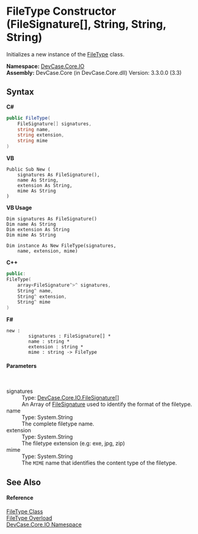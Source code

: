 # FileType Constructor (FileSignature[], String, String, String)
 

Initializes a new instance of the <a href="T_DevCase_Core_IO_FileType">FileType</a> class.

**Namespace:**&nbsp;<a href="N_DevCase_Core_IO">DevCase.Core.IO</a><br />**Assembly:**&nbsp;DevCase.Core (in DevCase.Core.dll) Version: 3.3.0.0 (3.3)

## Syntax

**C#**<br />
``` C#
public FileType(
	FileSignature[] signatures,
	string name,
	string extension,
	string mime
)
```

**VB**<br />
``` VB
Public Sub New ( 
	signatures As FileSignature(),
	name As String,
	extension As String,
	mime As String
)
```

**VB Usage**<br />
``` VB Usage
Dim signatures As FileSignature()
Dim name As String
Dim extension As String
Dim mime As String

Dim instance As New FileType(signatures, 
	name, extension, mime)
```

**C++**<br />
``` C++
public:
FileType(
	array<FileSignature^>^ signatures, 
	String^ name, 
	String^ extension, 
	String^ mime
)
```

**F#**<br />
``` F#
new : 
        signatures : FileSignature[] * 
        name : string * 
        extension : string * 
        mime : string -> FileType
```


#### Parameters
&nbsp;<dl><dt>signatures</dt><dd>Type: <a href="T_DevCase_Core_IO_FileSignature">DevCase.Core.IO.FileSignature</a>[]<br />An Array of <a href="T_DevCase_Core_IO_FileSignature">FileSignature</a> used to identify the format of the filetype.</dd><dt>name</dt><dd>Type: System.String<br />The complete filetype name.</dd><dt>extension</dt><dd>Type: System.String<br />The filetype extension (e.g: exe, jpg, zip)</dd><dt>mime</dt><dd>Type: System.String<br />The `MIME` name that identifies the content type of the filetype.</dd></dl>

## See Also


#### Reference
<a href="T_DevCase_Core_IO_FileType">FileType Class</a><br /><a href="Overload_DevCase_Core_IO_FileType__ctor">FileType Overload</a><br /><a href="N_DevCase_Core_IO">DevCase.Core.IO Namespace</a><br />